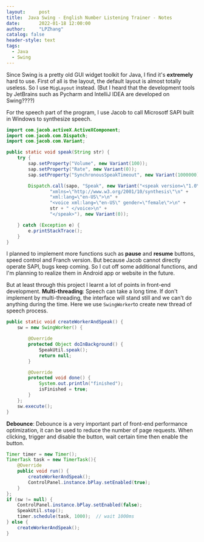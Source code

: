 ```yaml
---
layout:     post
title:  Java Swing - English Number Listening Trainer - Notes
date:       2022-01-18 12:00:00
author:     "LPZhang"
catalog: false
header-style: text
tags: 
  - Java
  - Swing
---
```



Since Swing is a pretty old GUI widget toolkit for Java, I find it's **extremely** hard to use. First of all is the layout, the default layout is almost totally useless. So I use `MigLayout` instead. (But I heard that the development tools by JetBrains such as Pycharm and IntelliJ IDEA are developed on Swing????)

For the speech part of the program, I use Jacob to call Microsotf SAPI built in Windows to synthesize speech. 
```java
import com.jacob.activeX.ActiveXComponent;
import com.jacob.com.Dispatch;
import com.jacob.com.Variant;

public static void speak(String str) {
    try {
        sap.setProperty("Volume", new Variant(100));
        sap.setProperty("Rate", new Variant(0));
        sap.setProperty("SynchronousSpeakTimeout", new Variant(1000000));

        Dispatch.call(sapo, "Speak", new Variant("<speak version=\"1.0\"\n" +
                "xmlns=\"http://www.w3.org/2001/10/synthesis\"\n" +
                "xml:lang=\"en-US\">\n" +
                "<voice xml:lang=\"en-US\" gender=\"female\">\n" +
                str + " </voice>\n" +
                "</speak>"), new Variant(0));

    } catch (Exception e) {
        e.printStackTrace();
    }
}
```

I planned to implement more functions such as **pause** and **resume** buttons, speed control and Franch version. But because Jacob cannot directly operate SAPI, bugs keep coming. So I cut off some additional functions, and I'm planning to realize them in Android app or website in the future.

But at least through this project I learnt a lot of points in front-end development.
**Multi-threading**:
Speech can take a long time. If don't implement by multi-threading, the interface will stand still and we can't do anything during the time. Here we use `SwingWorker`to create new thread of speech process.
```java
public static void createWorkerAndSpeak() {
    sw = new SwingWorker() {

        @Override
        protected Object doInBackground() {
            SpeakUtil.speak();
            return null;
        }

        @Override
        protected void done() {
            System.out.println("finished");
            isFinished = true;
        }
    };
    sw.execute();
}
```
**Debounce**:
Debounce is a very important part of front-end performance optimization, it can be used to reduce the number of page requests. 
When clicking, trigger and disable the button, wait certain time then enable the button.
```java
Timer timer = new Timer();
TimerTask task = new TimerTask(){
    @Override
    public void run() {
        createWorkerAndSpeak();
        ControlPanel.instance.bPlay.setEnabled(true);
    }
};
if (sw != null) {
    ControlPanel.instance.bPlay.setEnabled(false);
    SpeakUtil.stop();
    timer.schedule(task, 1000);  // wait 1000ms
} else {
    createWorkerAndSpeak();
}
```